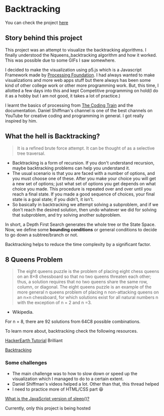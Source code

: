 # Backtracking

You can check the project [here](https://sankalp1999.github.io/Nqueens_Visualization/Nqueens)

## Story behind this project

This project was an attempt to visualize the backtracking algorithms. I finally understood the Nqueens_backtracking algorithm and
how it worked. This was possible due to some GIFs I saw somewhere.

I decided to make the visualization using p5.js which is a Javascript Framework made by [Processing Foundation](https://processing.org/).
I had always wanted to make visualizations and more web apps stuff but there always has been some kind of other college work or
other more programming work. But, this time, I allotted a few days into this and kept Competitive programming on hold(I do it as a hobby but I am not good, it takes a lot of practice.)

I learnt the basics of processing from [The Coding Train](https://www.youtube.com/results?search_query=daniel+shiffman) and the documentation.
Daniel Shiffman's channel is one of the best channels on YouTube for creative coding and programming in general. I got really inspired by him.

## What the hell is Backtracking?

> It is a refined brute force attempt. It can be thought of as a selective tree traversal.

- Backtracking is a form of recursion. If you don't understand recursion, maybe backtracking problems can help you understand it.
- The usual scenario is that you are faced with a number of options, and you must choose one of these. After you make your choice you will get a new set of options; just what set of options you get depends on what choice you made. This procedure is repeated over and over until you reach a final state. If you made a good sequence of choices, your final state is a goal state; if you didn't, it isn't.
- So basically in backtracking we attempt solving a subproblem, and if we don't reach the desired solution, then undo whatever we did for solving that subproblem, and try solving another subproblem.

In short, a Depth First Search generates the whole tree or the State Space. Now, we define some **bounding conditions** or general conditions to decide to go down a subtree/branch or not.

Backtracking helps to reduce the time complexity by a significant factor.

## 8 Queens Problem

> The eight queens puzzle is the problem of placing eight chess queens on an 8×8 chessboard so that no two queens threaten each other; thus, a solution requires that no two queens share the same row, column, or diagonal. The eight queens puzzle is an example of the more general n queens problem of placing n non-attacking queens on an n×n chessboard, for which solutions exist for all natural numbers n with the exception of n = 2 and n =3.                                   
- Wikipedia.

For n = 8, there are 92 solutions from 64C8 possible combinations. 

To learn more about, backtracking check the following resources.

[HackerEarth Tutorial](https://www.hackerearth.com/practice/basic-programming/recursion/recursion-and-backtracking/tutorial/)
Brilliant

[Backtracking](https://www.cis.upenn.edu/~matuszek/cit594-2012/Pages/backtracking.html)

### Some challenges

- The main challenge was to how to slow down or speed up the visualization which I managed to do to a certain extent.
- Daniel Shiffman's videos helped a lot. Other than that, this thread helped
- I need to practice more of HTML/CSS part 😆

[What is the JavaScript version of sleep()?](https://stackoverflow.com/questions/951021/what-is-the-javascript-version-of-sleep)

Currently, only this project is being hosted 
